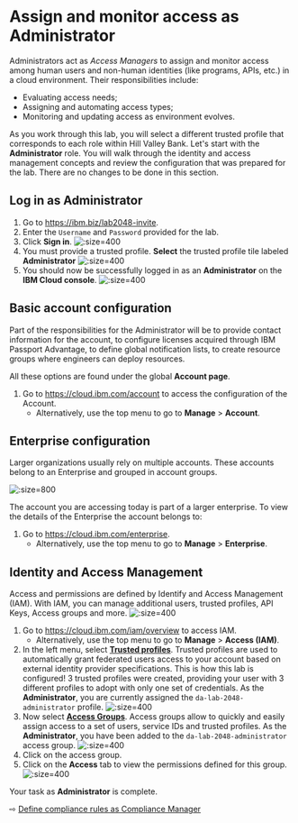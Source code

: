 # Assign and monitor access as Administrator

Administrators act as *Access Managers* to assign and monitor access among human users and non-human identities (like programs, APIs, etc.) in a cloud environment. Their responsibilities include:
* Evaluating access needs;
* Assigning and automating access types;
* Monitoring and updating access as environment evolves.

As you work through this lab, you will select a different trusted profile that corresponds to each role within Hill Valley Bank. Let's start with the **Administrator** role. You will walk through the identity and access management concepts and review the configuration that was prepared for the lab. There are no changes to be done in this section.

## Log in as Administrator

1. Go to https://ibm.biz/lab2048-invite.
1. Enter the `Username` and `Password` provided for the lab.
1. Click **Sign in**.
  ![](images/20-lab-login.png ':size=400')
1. You must provide a trusted profile. **Select** the trusted profile tile labeled **Administrator**
  ![](images/20-select-profile.png ':size=400')
1. You should now be successfully logged in as an **Administrator** on the **IBM Cloud console**.
  ![](images/20-dashboard.png ':size=400')

## Basic account configuration

Part of the responsibilities for the Administrator will be to provide contact information for the account, to configure licenses acquired through IBM Passport Advantage, to define global notification lists, to create resource groups where engineers can deploy resources.

All these options are found under the global **Account page**.
1. Go to https://cloud.ibm.com/account to access the configuration of the Account.
   * Alternatively, use the top menu to go to **Manage** > **Account**.

## Enterprise configuration

Larger organizations usually rely on multiple accounts. These accounts belong to an Enterprise and grouped in account groups.

![](images/20-enterprise-hierarchy.svg ':size=800')

The account you are accessing today is part of a larger enterprise. To view the details of the Enterprise the account belongs to:
1. Go to https://cloud.ibm.com/enterprise.
   * Alternatively, use the top menu to go to **Manage** > **Enterprise**.

## Identity and Access Management

Access and permissions are defined by Identify and Access Management (IAM). With IAM, you can manage additional users, trusted profiles, API Keys, Access groups and more.
   ![](images/20-iam.png ':size=400')

1. Go to https://cloud.ibm.com/iam/overview to access IAM.
   * Alternatively, use the top menu to go to **Manage** > **Access (IAM)**.
1. In the left menu, select **[Trusted profiles](https://cloud.ibm.com/iam/trusted-profiles)**. Trusted profiles are used to automatically grant federated users access to your account based on external identity provider specifications. This is how this lab is configured! 3 trusted profiles were created, providing your user with 3 different profiles to adopt with only one set of credentials. As the **Administrator**, you are currently assigned the `da-lab-2048-administrator` profile.
   ![](images/20-trusted-profiles.png ':size=400')
1. Now select **[Access Groups](https://cloud.ibm.com/iam/groups)**. Access groups allow to quickly and easily assign access to a set of users, service IDs and trusted profiles. As the **Administrator**, you have been added to the `da-lab-2048-administrator` access group.
   ![](images/20-access-groups.png ':size=400')
1. Click on the access group.
1. Click on the **Access** tab to view the permissions defined for this group.
   ![](images/20-access-group-permissions.png ':size=400')

Your task as **Administrator** is complete.

⇨ [Define compliance rules as Compliance Manager](25-compliance.md)
